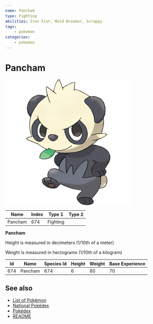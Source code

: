 ```yaml
---
name: Pancham
type: Fighting
abilities: Iron Fist, Mold Breaker, Scrappy
tags:
    - pokemon
categories:
    - pokemon
---
```


# Pancham


![Pancham](images/674.png)

| **Name** | **Index** | **Type 1** | **Type 2** |
|----|----|----|----|
| Pancham | 674 | Fighting  |  |

**Pancham** 


Height is measured in decimeters (1/10th of a meter)

Weight is measured in hectograms (1/10th of a kilogram)

| **Id** | **Name** | **Species Id** | **Height** | **Weight** | **Base Experience** |
|--------|----------|----------------|------------|------------|---------------------|
| 674 | Pancham | 674 | 6 | 80 | 70 |


## See also

- [List of Pokémon](../pokemon.md)
- [National Pokédex](../national_pokedex.md)
- [Pokédex](../pokedex.md)
- [README](../README.md)
